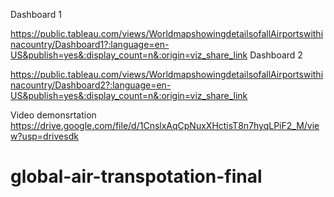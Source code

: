 Dashboard 1

https://public.tableau.com/views/WorldmapshowingdetailsofallAirportswithinacountry/Dashboard1?:language=en-US&publish=yes&:display_count=n&:origin=viz_share_link
Dashboard 2

https://public.tableau.com/views/WorldmapshowingdetailsofallAirportswithinacountry/Dashboard2?:language=en-US&publish=yes&:display_count=n&:origin=viz_share_link

Video demonsrtation
https://drive.google.com/file/d/1CnslxAqCpNuxXHctisT8n7hyqLPiF2_M/view?usp=drivesdk

# global-air-transpotation-final
